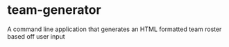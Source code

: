 # team-generator
A command line application that generates an HTML formatted team roster based off user input
